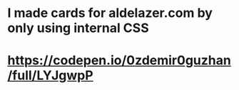 # I made cards for aldelazer.com by only using internal CSS
# https://codepen.io/0zdemir0guzhan/full/LYJgwpP
